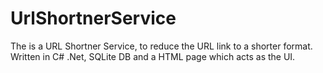 # UrlShortnerService
The is a URL Shortner Service, to reduce the URL link to a shorter format. Written in C# .Net, SQLite DB and a HTML page which acts as the UI.
